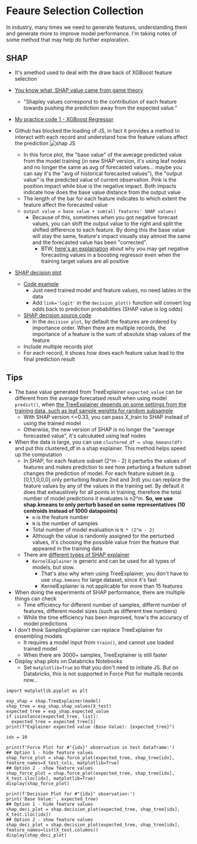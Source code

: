 # Feaure Selection Collection
In industry, many times we need to generate features, understanding them and generate more to improve model performance. I'm taking notes of some method that may help do further exploration.

## SHAP
* It's amethod used to deal with the draw back of XGBoost feature selection
* [You know what, SHAP value came from game theory][2]
  * "Shapley values correspond to the contribution of each feature towards pushing the prediction away from the expected value."
* [My practice code 1 - XGBoost Regressor][1]
* Github has blocked the loading of JS, in fact it provides a method to interact with each record and understand how the feature values affect the prediction
![shap JS](https://github.com/hanhanwu/Hanhan_Data_Science_Practice/blob/master/Better4Industry/Feature_Selection_Collection/xgboost_shap.PNG)

  * In this force plot, the "base value" of the average predicted value from the model training (in new SHAP version, it's using leaf nodes and no longer the same as avg of forecasted values... maybe you can say it's the "avg of historical forecasted values"), the "output value" is the predicted value of current observation. Pink is the position impact while blue is the negative impact. Both impacts indicate how does the base value distance from the output value
  * The length of the bar for each feature indicates to which extent the feature affect the forecasted value
  * `output value = base value + sum(all features' SHAP values)`
    * Because of this, sometimes when you got negative forecast values, you can shift the output value to the right and split the shifted difference to each feature. By doing this the base value will stay the same, feature's impact visually stay almost the same and the forecasted value has been "corrected".
      * BTW, [here's an explaination][7] about why you may get negative forecasting values in a boosting regressor even when the training target values are all positive
* [SHAP decision plot][3]
  * [Code example][4]
    * Just need trained model and feature values, no need lables in the data
    * Add `link='logit'` in the `decision_plot()` function will convert log odds back to prediction probabilities (SHAP value is log odds)
  * [SHAP decision source code][5]
    * In the `decision plot`, by default the features are ordered by importance order. When there are multiple records, the importance of a feature is the sum of absolute shap values of the feature
  * Include multiple records plot
  * For each record, it shows how does each feature value lead to the final prediction result

## Tips
* The base value generated from TreeExplainer `expected_value` can be different from the average forecatsed result when using model `predict()`, when [the TreeExplainer depends on some settings from the training data, such as leaf sample weights for random subsample][8]
  * With SHAP version <=0.33, you can pass X_train to SHAP instead of using the trained model
  * Otherwise, the new version of SHAP is no longer the "average forecasted value", it's calcukated using leaf nodes
* When the data is large, you can use `clustered_df = shap_kmeans(df)` and put this clustered_df in a shap explainer. This method helps speed up the computation
  * In SHAP, for each feature subset (2^m - 2) it perturbs the values of features and makes prediction to see how peturbing a feature subset changes the prediction of model. For each feature subset (e.g. [0,1,1,0,0,0] only perturbing feature 2nd and 3rd) you can replace the feature values by any of the values in the training set. By default it does that exhaustively for all points in training, therefore the total number of model predictions it evaluates is n2^m. <b>So, we use shap.kmeans to only perturb based on some representatives (10 centroids instead of 1000 datapoints)</b>
    * `m` is the feature number
    * `N` is the number of samples
    * Total number of model evaluation is `N * (2^m - 2)` 
    * Although the value is randomly assigned for the perturbed values, it's choosing the possible value from the feature that appeared in the training data 
  * There are [different types of SHAP explainer][6]
    * `KernelExplainer` is generic and can be used for all types of models, but slow. 
      * That's also why when using TreeExplainer, you don't have to use `shap.kmeans` for large dataset, since it's fast 
      * KernelExplainer is not applicable for more than 15 features
* When doing the experiments of SHAP performance, there are multiple things can check 
  * Time efficiency for different number of samples, differnt number of features, different model sizes (such as different tree numbers)
  * While the time efficiency has been improved, how's the accuracy of model predictions 
* I don't think SamplingExplainer can replace TreeExplainer for ensembling models
  * It requires a model input from `train()`, and cannot use loaded trained model
  * When there are 3000+ samples, TreeExplainer is still faster  
* Display shap plots on Databricks Notebooks
  * Set `matplotlib=True` so that you don't need to initiate JS. But on Databricks, this is not supported in Force Plot for multiple records now...

```
import matplotlib.pyplot as plt

exp_shap = shap.TreeExplainer(model)
shap_tree = exp_shap.shap_values(X_test)
expected_tree = exp_shap.expected_value
if isinstance(expected_tree, list):
  expected_tree = expected_tree[1]
print(f"Explainer expected value (Base Value): {expected_tree}")

idx = 10

print(f'Force Plot for #"{idx}" observation in test dataframe:')
## Option 1 - hide feature values
shap_force_plot = shap.force_plot(expected_tree, shap_tree[idx], feature_names=X_test_cols, matplotlib=True)
## Option 2 - show feature values
shap_force_plot = shap.force_plot(expected_tree, shap_tree[idx], X_test.iloc[idx], matplotlib=True)
display(shap_force_plot)

print(f'Decision Plot for #"{idx}" observation:')
print('Base Value:', expected_tree)
## Option 1 - hide feature values
shap_deci_plot = shap.decision_plot(expected_tree, shap_tree[idx], X_test.iloc[idx])
## Option 2 - show feature values
shap_deci_plot = shap.decision_plot(expected_tree, shap_tree[idx], feature_names=list(X_test.columns))
display(shap_deci_plot)
```


[1]:https://github.com/hanhanwu/Hanhan_Data_Science_Practice/blob/master/Better4Industry/Feature_Selection_Collection/try_shap_xgboost.ipynb
[2]:https://www.analyticsvidhya.com/blog/2019/11/shapley-value-machine-learning-interpretability-game-theory/?utm_source=feedburner&utm_medium=email&utm_campaign=Feed%3A+AnalyticsVidhya+%28Analytics+Vidhya%29
[3]:https://towardsdatascience.com/introducing-shap-decision-plots-52ed3b4a1cba
[4]:https://slundberg.github.io/shap/notebooks/plots/decision_plot.html
[5]:https://github.com/slundberg/shap/blob/6af9e1008702fb0fab939bf2154bbf93dfe84a16/shap/plots/_decision.py#L46
[6]:https://shap-lrjball.readthedocs.io/en/docs_update/api.html
[7]:https://datascience.stackexchange.com/questions/565/why-does-gradient-boosting-regression-predict-negative-values-when-there-are-no
[8]:https://github.com/slundberg/shap/issues/318
